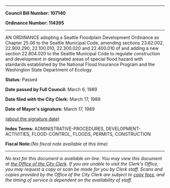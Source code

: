 

********

**Council Bill Number: 107140**
   
**Ordinance Number: 114395**
********

 AN ORDINANCE adopting a Seattle Floodplain Development Ordinance as Chapter 25.06 to the Seattle Municipal Code, amending sections 23.62.002, 22.900.290, 22.100.010, 22.300.020 and 22.400.010 of and adding a new section 22.804.020 to the Seattle Municipal Code to regulate construction and development in designated areas of special flood hazard with standards established by the National Flood Insurance Program and the Washington State Department of Ecology.

**Status:** Passed
   
**Date passed by Full Council:** March 6, 1989
   
**Date filed with the City Clerk:** March 17, 1989
   
**Date of Mayor's signature:** March 17, 1989
   
[(about the signature date)](/~public/approvaldate.htm)
   
   
   
   
**Index Terms:** ADMINISTRATIVE-PROCEDURES, DEVELOPMENT-ACTIVITIES, FLOOD-CONTROL, FLOODS, PERMITS, CONSTRUCTION

**Fiscal Note:**_(No fiscal note available at this time)_
********

_No text for this document is available on-line. You may view this document at [the Office of the City Clerk](http://www.seattle.gov/leg/clerk/contactUs.htm). If you are unable to visit the Clerk's Office, you may request a copy or scan be made for you by Clerk staff. Scans and copies provided by the Office of the City Clerk are subject to [copy fees](http://clerk.seattle.gov/~public/clerkfees.htm), and the timing of service is dependent on the availability of staff._

